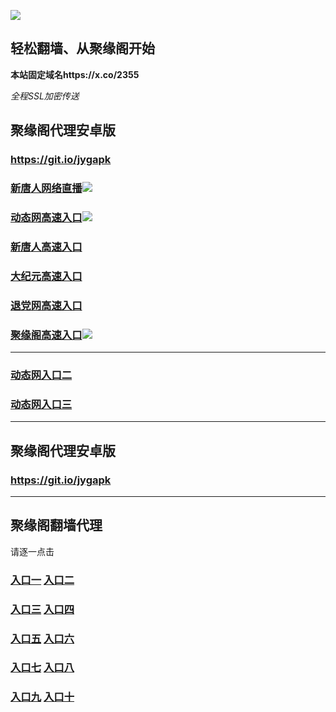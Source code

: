 
![](https://raw.githubusercontent.com/hao369/a/master/j.jpg)



## 轻松翻墙、从聚缘阁开始

**本站固定域名https://x.co/2355**

_全程SSL加密传送_



##  聚缘阁代理安卓版

### https://git.io/jygapk

### [新唐人网络直播]( https://1wcosp6hi8.execute-api.ap-southeast-1.amazonaws.com/x33hy)![](https://raw.githubusercontent.com/hao369/a/master/jygtj.gif)

### [动态网高速入口]( https://ji1z7xi56k.execute-api.us-east-2.amazonaws.com/8520/?id=2)![](https://raw.githubusercontent.com/hao369/a/master/jygdl.gif)

### [新唐人高速入口]( https://ji1z7xi56k.execute-api.us-east-2.amazonaws.com/8520/?id=5)

### [大纪元高速入口](https://ji1z7xi56k.execute-api.us-east-2.amazonaws.com/8520/?id=7)

### [退党网高速入口](https://ji1z7xi56k.execute-api.us-east-2.amazonaws.com/8520/?id=8)

### [聚缘阁高速入口](https://bx2zg7cka1.execute-api.ap-southeast-1.amazonaws.com/vvfheure2)![](https://raw.githubusercontent.com/hao369/a/master/jyg.gif)



***

### [动态网入口二](https://x.co/ddg)

### [动态网入口三](https://x.co/ddf)


***



##  聚缘阁代理安卓版

### https://git.io/jygapk


***


## 聚缘阁翻墙代理 

请逐一点击

### **[入口一]( https://5eckwufpjd.execute-api.ap-southeast-1.amazonaws.com/6588mkhyf)** **[入口二](https://bvs8oxvzud.execute-api.ap-southeast-1.amazonaws.com/csg432)**

### **[入口三](https://s3-ap-southeast-1.amazonaws.com/jyg4/jyg.html)**  **[入口四](https://s3-ap-northeast-1.amazonaws.com/jyg9/jyg.html)**

### **[入口五](https://s3.ap-south-1.amazonaws.com/jyg5/jyg.html)**  **[入口六](https://s3-us-west-2.amazonaws.com/jyg7/jyg.html)**


###  **[入口七](https://s3-us-west-1.amazonaws.com/jyg6/jyg.html)**  **[入口八](https://s3-eu-west-1.amazonaws.com/jyg8/jyg.html)**


###  **[入口九](https://s3.eu-central-1.amazonaws.com/jyg3/jyg.html)**  **[入口十](https://s3-ap-southeast-2.amazonaws.com/jyg1/jyg.html)**




